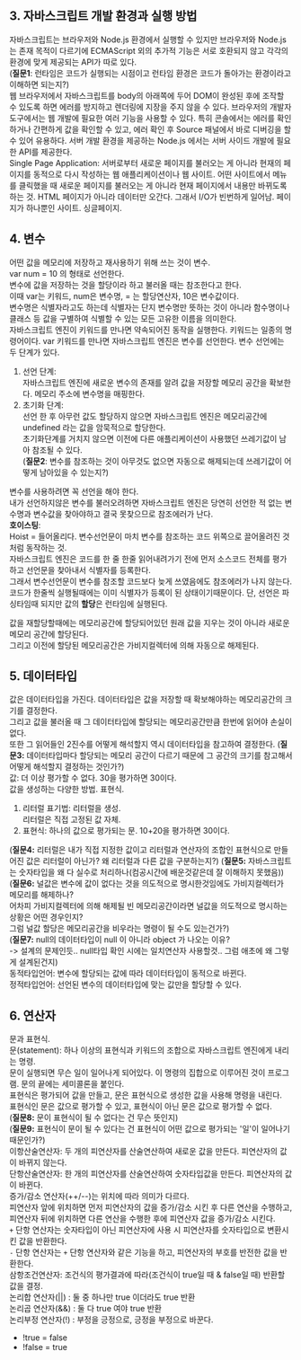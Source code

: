 ## 3. 자바스크립트 개발 환경과 실행 방법  
자바스크립트는 브라우저와 Node.js 환경에서 실행할 수 있지만 브라우저와 Node.js는 존재 목적이 다르기에 ECMAScript 외의 추가적 기능은 서로 호환되지 않고 각각의 환경에 맞게 제공되는 API가 따로 있다.  
(**질문1**: 런타임은 코드가 실행되는 시점이고 런타임 환경은 코드가 돌아가는 환경이라고 이해하면 되는지?)  
웹 브라우저에서 자바스크립트를 body의 아래쪽에 두어 DOM이 완성된 후에 조작할 수 있도록 하면 에러를 방지하고 렌더링에 지장을 주지 않을 수 있다.  브라우저의 개발자도구에서는 웹 개발에 필요한 여러 기능을 사용할 수 있다. 특히 콘솔에서는 에러를 확인하거나 간편하게 값을 확인할 수 있고, 에러 확인 후 Source 패널에서 바로 디버깅을 할 수 있어 유용하다.
서버 개발 환경을 제공하는 Node.js 에서는 서버 사이드 개발에 필요한 API를 제공한다.  
Single Page Application: 서버로부터 새로운 페이지를 불러오는 게 아니라 현재의 페이지를 동적으로 다시 작성하는 웹 애플리케이션이나 웹 사이트. 어떤 사이트에서 메뉴를 클릭했을 때 새로운 페이지를 불러오는 게 아니라 현재 페이지에서 내용만 바뀌도록 하는 것. HTML 페이지가 아니라 데이터만 오간다. 그래서 I/O가 빈번하게 일어남. 페이지가 하나뿐인 사이트. 싱글페이지.

## 4. 변수  
어떤 값을 메모리에 저장하고 재사용하기 위해 쓰는 것이 변수.  
var num = 10 의 형태로 선언한다.  
변수에 값을 저장하는 것을 할당이라 하고 불러올 때는 참조한다고 한다.  
이때 var는 키워드, num은 변수명, = 는 할당연산자, 10은 변수값이다.  
변수명은 식별자라고도 하는데 식별자는 단지 변수명만 뜻하는 것이 아니라 함수명이나 클래스 등 값을 구별하여 식별할 수 있는 모든 고유한 이름을 의미한다.  
자바스크립트 엔진이 키워드를 만나면 약속되어진 동작을 실행한다. 키워드는 일종의 명령어이다. var 키워드를 만나면 자바스크립트 엔진은 변수를 선언한다.
변수 선언에는 두 단계가 있다.  
1. 선언 단계:  
자바스크립트 엔진에 새로운 변수의 존재를 알려 값을 저장할 메모리 공간을 확보한다. 메모리 주소에 변수명을 매핑한다.  
2. 초기화 단계:  
선언 한 후 아무런 값도 할당하지 않으면 자바스크립트 엔진은 메모리공간에 undefined 라는 값을 암묵적으로 할당한다.  
초기화단계를 거치지 않으면 이전에 다른 애플리케이션이 사용했던 쓰레기값이 남아 참조될 수 있다.  
(**질문2**: 변수를 참조하는 것이 아무것도 없으면 자동으로 해제되는데 쓰레기값이 어떻게 남아있을 수 있는지?)  

변수를 사용하려면 꼭 선언을 해야 한다.  
내가 선언하지않은 변수를 불러오려하면 자바스크립트 엔진은 당연히 선언한 적 없는 변수명과 변수값을 찾아야하고 결국 못찾으므로 참조에러가 난다.  
**호이스팅**:  
Hoist = 들어올리다. 변수선언문이 마치 변수를 참조하는 코드 위쪽으로 끌어올려진 것처럼 동작하는 것.  
자바스크립트 엔진은 코드를 한 줄 한줄 읽어내려가기 전에 먼저 소스코드 전체를 평가하고 선언문을 찾아내서 식별자를 등록한다.  
그래서 변수선언문이 변수를 참조할 코드보다 늦게 쓰였음에도 참조에러가 나지 않는다.  
코드가 한줄씩 실행될때에는 이미 식별자가 등록이 된 상태이기때문이다. 단, 선언은 파싱타임때 되지만 값의 **할당**은 런타임에 실행된다.  

값을 재할당할때에는 메모리공간에 할당되어있던 원래 값을 지우는 것이 아니라 새로운 메모리 공간에 할당된다.  
그리고 이전에 할당된 메모리공간은 가비지컬렉터에 의해 자동으로 해제된다.

## 5. 데이터타입  
값은 데이터타입을 가진다. 데이터타입은 값을 저장할 때 확보해야하는 메모리공간의 크기를 결정한다.  
그리고 값을 불러올 때 그 데이터타입에 할당되는 메모리공간만큼 한번에 읽어야 손실이 없다.  
또한 그 읽어들인 2진수를 어떻게 해석할지 역시 데이터타입을 참고하여 결정한다.
(**질문3:** 데이터타입마다 할당되는 메모리 공간이 다르기 때문에 그 공간의 크기를 참고해서 어떻게 해석할지 결정하는 것인가?)  
값: 더 이상 평가할 수 없다. 30을 평가하면 30이다.  
값을 생성하는 다양한 방법. 표현식.  
1. 리터럴 표기법: 리터럴을 생성.  
리터럴은 직접 고정된 값 자체.  
2. 표현식: 하나의 값으로 평가되는 문. 10+20을 평가하면 30이다.  

(**질문4:** 리터럴은 내가 직접 지정한 값이고 리터럴과 연산자의 조합인 표현식으로 만들어진 값은 리터럴이 아닌가? 왜 리터럴과 다른 값을 구분하는지?) 
(**질문5:** 자바스크립트는 숫자타입을 왜 다 실수로 처리하나(컴공시간에 배운것같은데 잘 이해하지 못했음))  
(**질문6:** 널값은 변수에 값이 없다는 것을 의도적으로 명시한것임에도 가비지컬렉터가 메모리를 해제하나?  
어차피 가비지컬렉터에 의해 해제될 빈 메모리공간이라면 널값을 의도적으로 명시하는 상황은 어떤 경우인지?  
그럼 널값 할당은 메모리공간을 비우라는 명령이 될 수도 있는건가?)    
(**질문7:** null의 데이터타입이 null 이 아니라 object 가 나오는 이유?  
-> 설계의 문제인듯.. null타입 확인 시에는 일치연산자 사용할것.. 그럼 애초에 왜 그렇게 설계된건지)  
동적타입언어: 변수에 할당되는 값에 따라 데이터타입이 동적으로 바뀐다.  
정적타입언어: 선언된 변수의 데이터타입에 맞는 값만을 할당할 수 있다.  

## 6. 연산자  
문과 표현식.  
문(statement): 하나 이상의 표현식과 키워드의 조합으로 자바스크립트 엔진에게 내리는 명령.  
문이 실행되면 무슨 일이 일어나게 되어있다. 이 명령의 집합으로 이루어진 것이 프로그램. 문의 끝에는 세미콜론을 붙인다.  
표현식은 평가되어 값을 만들고, 문은 표현식으로 생성한 값을 사용해 명령을 내린다.  
표현식인 문은 값으로 평가할 수 있고, 표현식이 아닌 문은 값으로 평가할 수 없다.  
(**질문8:** 문이 표현식이 될 수 없다는 건 무슨 뜻인지)    
(**질문9:** 표현식이 문이 될 수 있다는 건 표현식이 어떤 값으로 평가되는 '일'이 일어나기 때문인가?)  
이항산술연산자: 두 개의 피연산자를 산술연산하여 새로운 값을 만든다. 피연산자의 값이 바뀌지 않는다.  
단항산술연산자: 한 개의 피연산자를 산술연산하여 숫자타입값을 만든다. 피연산자의 값이 바뀐다.  
증가/감소 연산자(++/--)는 위치에 따라 의미가 다르다.  
피연산자 앞에 위치하면 먼저 피연산자의 값을 증가/감소 시킨 후 다른 연산을 수행하고,  
피연산자 뒤에 위치하면 다른 연산을 수행한 후에 피연산자 값을 증가/감소 시킨다.  
`+` 단항 연산자는 숫자타입이 아닌 피연산자에 사용 시 피연산자를 숫자타입으로 변환시킨 값을 반환한다.  
`-` 단항 연산자는 `+` 단항 연산자와 같은 기능을 하고, 피연산자의 부호를 반전한 값을 반환한다.  
삼항조건연산자: 조건식의 평가결과에 따라(조건식이 true일 때 & false일 때) 반환할 값을 결정.  
논리합 연산자(||) : 둘 중 하나만 true 이더라도 true 반환  
논리곱 연산자(&&) : 둘 다 true 여야 true 반환  
논리부정 연산자(!) : 부정을 긍정으로, 긍정을 부정으로 바꾼다.  
- !true = false  
- !false = true  
